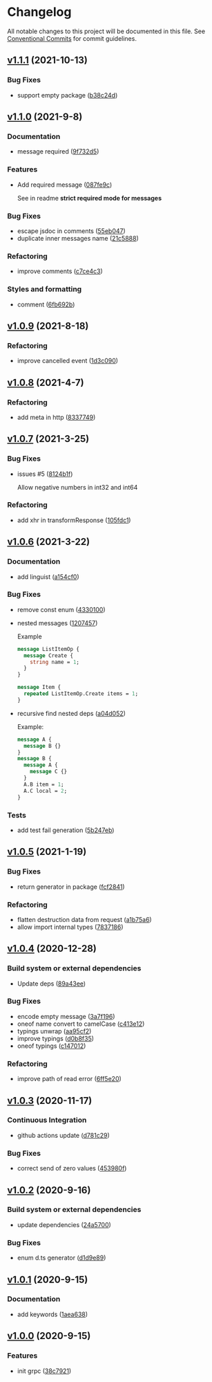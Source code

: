 # Changelog

All notable changes to this project will be documented in this file. See [Conventional Commits](https://www.conventionalcommits.org/en/v1.0.0/) for commit guidelines.

## [v1.1.1](https://github.com/whisklabs/grpc-ts/compare/v1.1.0...v1.1.1) (2021-10-13)

### Bug Fixes

- support empty package ([b38c24d](https://github.com/whisklabs/grpc-ts/commit/b38c24d86374bc0d650e94b595de633b755945cb))

## [v1.1.0](https://github.com/whisklabs/grpc-ts/compare/v1.0.9...v1.1.0) (2021-9-8)

### Documentation

- message required ([9f732d5](https://github.com/whisklabs/grpc-ts/commit/9f732d52906a3849f72a0fd39fc10a21ca7e4fb7))

### Features

- Add required message ([087fe9c](https://github.com/whisklabs/grpc-ts/commit/087fe9c56e3ad41976fe6392aaa96b70c8f08acf))

  See in readme **strict required mode for messages**

### Bug Fixes

- escape jsdoc in comments ([55eb047](https://github.com/whisklabs/grpc-ts/commit/55eb0473d411e03bf3ec532f86b6dd6151c6a5ea))
- duplicate inner messages name ([21c5888](https://github.com/whisklabs/grpc-ts/commit/21c5888f048ee0b587cb44a6bedfb93e9f9cb532))

### Refactoring

- improve comments ([c7ce4c3](https://github.com/whisklabs/grpc-ts/commit/c7ce4c3ac22e1015b3986cc4ae1c8a36ac38a52c))

### Styles and formatting

- comment ([6fb692b](https://github.com/whisklabs/grpc-ts/commit/6fb692b5f3cda0e6a68b925d60319bbc7062e218))

## [v1.0.9](https://github.com/whisklabs/grpc-ts/compare/v1.0.8...v1.0.9) (2021-8-18)

### Refactoring

- improve cancelled event ([1d3c090](https://github.com/whisklabs/grpc-ts/commit/1d3c090129dee61caceaf7781ec9d6096ae40987))

## [v1.0.8](https://github.com/whisklabs/grpc-ts/compare/v1.0.7...v1.0.8) (2021-4-7)

### Refactoring

- add meta in http ([8337749](https://github.com/whisklabs/grpc-ts/commit/8337749594590d0e454af134a019d21f406e9dca))

## [v1.0.7](https://github.com/whisklabs/grpc-ts/compare/v1.0.6...v1.0.7) (2021-3-25)

### Bug Fixes

- issues #5 ([8124b1f](https://github.com/whisklabs/grpc-ts/commit/8124b1f334506efbecb3de06e08758c1d3d68c52))

  Allow negative numbers in int32 and int64

### Refactoring

- add xhr in transformResponse ([105fdc1](https://github.com/whisklabs/grpc-ts/commit/105fdc1bdcdba10765cd0a2a5838cfe626c48017))

## [v1.0.6](https://github.com/whisklabs/grpc-ts/compare/v1.0.5...v1.0.6) (2021-3-22)

### Documentation

- add linguist ([a154cf0](https://github.com/whisklabs/grpc-ts/commit/a154cf0b66a94bf3bb57a1e21ad4d50616d115d8))

### Bug Fixes

- remove const enum ([4330100](https://github.com/whisklabs/grpc-ts/commit/433010043fad2a53e140d876affbb5ca55d7cd51))
- nested messages ([1207457](https://github.com/whisklabs/grpc-ts/commit/1207457381c1f4dfbe06756ad1d808998aae7f26))

  Example
  
  ```proto
  message ListItemOp {
    message Create {
      string name = 1;
    }
  }
  
  message Item {
    repeated ListItemOp.Create items = 1;
  }
  ```

- recursive find nested deps ([a04d052](https://github.com/whisklabs/grpc-ts/commit/a04d052d8142b023e0dcdf32b2b07feacf969259))

  Example:
  
  ```proto
  message A {
    message B {}
  }
  message B {
    message A {
      message C {}
    }
    A.B item = 1;
    A.C local = 2;
  }
  ```

### Tests

- add test fail generation ([5b247eb](https://github.com/whisklabs/grpc-ts/commit/5b247eb4933586d36d3295fe6c36f470da19ce5d))

## [v1.0.5](https://github.com/whisklabs/grpc-ts/compare/v1.0.4...v1.0.5) (2021-1-19)

### Bug Fixes

- return generator in package ([fcf2841](https://github.com/whisklabs/grpc-ts/commit/fcf2841181d5ab5c07bd6d56ea7fcab055bb6fe6))

### Refactoring

- flatten destruction data from request ([a1b75a6](https://github.com/whisklabs/grpc-ts/commit/a1b75a6ed263c920db384c1ce5ea889d55bebdaf))
- allow import internal types ([7837186](https://github.com/whisklabs/grpc-ts/commit/78371868769c7e3cc3f97227eb449222ec3fbc10))

## [v1.0.4](https://github.com/whisklabs/grpc-ts/compare/v1.0.3...v1.0.4) (2020-12-28)

### Build system or external dependencies

- Update deps ([89a43ee](https://github.com/whisklabs/grpc-ts/commit/89a43ee501579064ae0a02acd0c099cd7223a093))

### Bug Fixes

- encode empty message ([3a7f196](https://github.com/whisklabs/grpc-ts/commit/3a7f196d812ea1fcce3d44655605ebb3e33b1799))
- oneof name convert to camelCase ([c413e12](https://github.com/whisklabs/grpc-ts/commit/c413e12c23590ec78ef2fc467ec8569cf98990c9))
- typings unwrap ([aa95cf2](https://github.com/whisklabs/grpc-ts/commit/aa95cf29f2efc11f38d75a20506078ac254696ae))
- improve typings ([d0b8f35](https://github.com/whisklabs/grpc-ts/commit/d0b8f35acb43edc1fa110b667a444925da7ee098))
- oneof typings ([c147012](https://github.com/whisklabs/grpc-ts/commit/c1470125348f631f339efa9c73edc8335ac8457e))

### Refactoring

- improve path of read error ([6ff5e20](https://github.com/whisklabs/grpc-ts/commit/6ff5e20f27a3358c6fe91a28be40e8d1cd6c67c4))

## [v1.0.3](https://github.com/whisklabs/grpc-ts/compare/v1.0.2...v1.0.3) (2020-11-17)

### Continuous Integration

- github actions update ([d781c29](https://github.com/whisklabs/grpc-ts/commit/d781c29e056f5ad968be667c302126eaf8567703))

### Bug Fixes

- correct send of zero values ([453980f](https://github.com/whisklabs/grpc-ts/commit/453980f432f618c632ad4b37437372efc1684ac5))

## [v1.0.2](https://github.com/whisklabs/grpc-ts/compare/v1.0.1...v1.0.2) (2020-9-16)

### Build system or external dependencies

- update dependencies ([24a5700](https://github.com/whisklabs/grpc-ts/commit/24a57002b979afe269170a258271f1267dcb83e5))

### Bug Fixes

- enum d.ts generator ([d1d9e89](https://github.com/whisklabs/grpc-ts/commit/d1d9e897acd8782071aca46ac57d0cca565ddb2d))

## [v1.0.1](https://github.com/whisklabs/grpc-ts/compare/v1.0.0...v1.0.1) (2020-9-15)

### Documentation

- add keywords ([1aea638](https://github.com/whisklabs/grpc-ts/commit/1aea638dd86550e073d644f1ff7a1022e345dd5e))

## [v1.0.0](https://github.com/whisklabs/grpc-ts/compare/d3fd637a27da93a16095b7256a1b136124892b70...v1.0.0) (2020-9-15)

### Features

- init grpc ([38c7921](https://github.com/whisklabs/grpc-ts/commit/38c792182e15c46d0cc908f30d15d5ca756dda5b))
